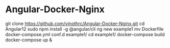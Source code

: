 # Angular-Docker-Nginx

git clone https://github.com/vinothrc/Angular-Docker-Nginx.git 
cd Angular12 
sudo npm install -g @angular/cli
ng new example1
mv Dockerfile docker-compose.yml conf.d example1/
cd example1/
docker-compose build
docker-compose up &
